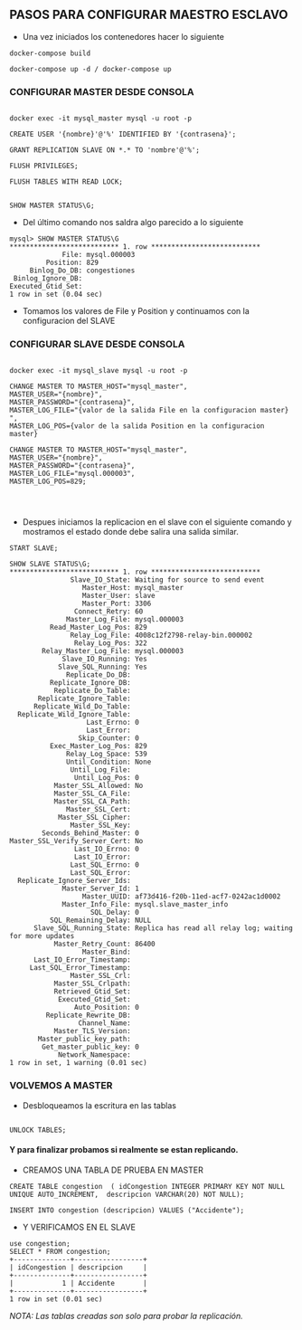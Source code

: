 ## PASOS PARA CONFIGURAR MAESTRO ESCLAVO

* Una vez iniciados los contenedores hacer lo siguiente

 ~~~
docker-compose build

docker-compose up -d / docker-compose up
 ~~~

### CONFIGURAR MASTER DESDE CONSOLA

```

docker exec -it mysql_master mysql -u root -p

CREATE USER '{nombre}'@'%' IDENTIFIED BY '{contrasena}';

GRANT REPLICATION SLAVE ON *.* TO 'nombre'@'%';

FLUSH PRIVILEGES;

FLUSH TABLES WITH READ LOCK;


SHOW MASTER STATUS\G;

```



* Del último comando nos saldra algo parecido a lo siguiente

~~~
mysql> SHOW MASTER STATUS\G
*************************** 1. row ***************************
             File: mysql.000003
         Position: 829
     Binlog_Do_DB: congestiones
 Binlog_Ignore_DB:
Executed_Gtid_Set:
1 row in set (0.04 sec) 
~~~

* Tomamos los valores de File y Position y continuamos con la configuracion del SLAVE


### CONFIGURAR SLAVE DESDE CONSOLA


~~~

docker exec -it mysql_slave mysql -u root -p

CHANGE MASTER TO MASTER_HOST="mysql_master",
MASTER_USER="{nombre}",
MASTER_PASSWORD="{contrasena}",
MASTER_LOG_FILE="{valor de la salida File en la configuracion master} ",
MASTER_LOG_POS={valor de la salida Position en la configuracion master}

CHANGE MASTER TO MASTER_HOST="mysql_master",
MASTER_USER="{nombre}",
MASTER_PASSWORD="{contrasena}",
MASTER_LOG_FILE="mysql.000003",
MASTER_LOG_POS=829;




~~~

* Despues iniciamos la replicacion en el slave con el siguiente comando y mostramos el estado donde debe salira una salida similar.

~~~
START SLAVE;

SHOW SLAVE STATUS\G;
*************************** 1. row ***************************
               Slave_IO_State: Waiting for source to send event
                  Master_Host: mysql_master
                  Master_User: slave
                  Master_Port: 3306
                Connect_Retry: 60
              Master_Log_File: mysql.000003
          Read_Master_Log_Pos: 829
               Relay_Log_File: 4008c12f2798-relay-bin.000002
                Relay_Log_Pos: 322
        Relay_Master_Log_File: mysql.000003
             Slave_IO_Running: Yes
            Slave_SQL_Running: Yes
              Replicate_Do_DB:
          Replicate_Ignore_DB:
           Replicate_Do_Table:
       Replicate_Ignore_Table:
      Replicate_Wild_Do_Table:
  Replicate_Wild_Ignore_Table:
                   Last_Errno: 0
                   Last_Error:
                 Skip_Counter: 0
          Exec_Master_Log_Pos: 829
              Relay_Log_Space: 539
              Until_Condition: None
               Until_Log_File:
                Until_Log_Pos: 0
           Master_SSL_Allowed: No
           Master_SSL_CA_File:
           Master_SSL_CA_Path:
              Master_SSL_Cert:
            Master_SSL_Cipher:
               Master_SSL_Key:
        Seconds_Behind_Master: 0
Master_SSL_Verify_Server_Cert: No
                Last_IO_Errno: 0
                Last_IO_Error:
               Last_SQL_Errno: 0
               Last_SQL_Error:
  Replicate_Ignore_Server_Ids:
             Master_Server_Id: 1
                  Master_UUID: af73d416-f20b-11ed-acf7-0242ac1d0002
             Master_Info_File: mysql.slave_master_info
                    SQL_Delay: 0
          SQL_Remaining_Delay: NULL
      Slave_SQL_Running_State: Replica has read all relay log; waiting for more updates
           Master_Retry_Count: 86400
                  Master_Bind:
      Last_IO_Error_Timestamp:
     Last_SQL_Error_Timestamp:
               Master_SSL_Crl:
           Master_SSL_Crlpath:
           Retrieved_Gtid_Set:
            Executed_Gtid_Set:
                Auto_Position: 0
         Replicate_Rewrite_DB:
                 Channel_Name:
           Master_TLS_Version:
       Master_public_key_path:
        Get_master_public_key: 0
            Network_Namespace:
1 row in set, 1 warning (0.01 sec)
~~~


### VOLVEMOS A MASTER 

* Desbloqueamos la escritura en las tablas

~~~

UNLOCK TABLES;

~~~

#### Y para finalizar probamos si realmente se estan replicando.
* CREAMOS UNA TABLA DE PRUEBA EN MASTER
~~~
CREATE TABLE congestion  ( idCongestion INTEGER PRIMARY KEY NOT NULL UNIQUE AUTO_INCREMENT,  descripcion VARCHAR(20) NOT NULL);

INSERT INTO congestion (descripcion) VALUES ("Accidente");

~~~

*  Y VERIFICAMOS EN EL SLAVE

~~~
use congestion;
SELECT * FROM congestion;
+--------------+-----------------+
| idCongestion | descripcion     |
+--------------+-----------------+
|            1 | Accidente       |
+--------------+-----------------+
1 row in set (0.01 sec)
~~~

_NOTA: Las tablas creadas son solo para probar la replicación._